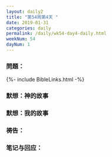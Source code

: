 ```yaml
---
layout: daily2
title: "第54周第4天 "
date: 2019-01-31
categories: daily
permalink: /daily/wk54-day4-daily.html
weekNum: 54
dayNum: 1
---
```


### 問題：

{%- include BibleLinks.html -%}

### 默想：神的故事 

### 默想：我的故事

### 祷告：

### 笔记与回应：
